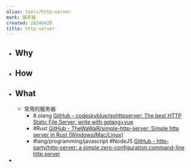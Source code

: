 ```yaml
---
alias: tools/http-server
mark: 服务器
created: 20240420
title: http-server
---
```


- ## Why
- ## How
- ## What
  - 常用的服务器
    - \#.olang [GitHub - codeskyblue/gohttpserver: The best HTTP Static File Server, write with golang+vue](https://github.com/codeskyblue/gohttpserver)
    - #Rust [GitHub - TheWaWaR/simple-http-server: Simple http server in Rust (Windows/Mac/Linux)](https://github.com/TheWaWaR/simple-http-server)
    - #lang/programming/javascript #NodeJS [GitHub - http-party/http-server: a simple zero-configuration command-line http server](https://github.com/http-party/http-server)
-